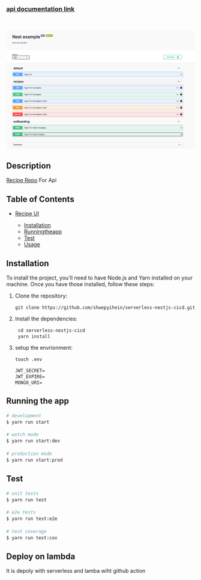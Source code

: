 ### [api documentation link](https://5io3opxq08.execute-api.us-east-1.amazonaws.com/dev/docs#/)

<br/>

<p align="center">
<img src="images/swagger.png" alt="Receipe SWIGGER App">
</p>

## Description

[Recipe Repo](https://nextjs-recipe-repo.vercel.app/) For Api

## Table of Contents

- [Recipe UI](#search-ui)

  - [Installation](#installation)
  - [Runningtheapp](#Runningtheapp)
  - [Test](#Test)
  - [Usage](#usage)

## Installation

To install the project, you'll need to have Node.js and Yarn installed on your machine. Once you have those installed, follow these steps:

1. Clone the repository:

   ```
   git clone https://github.com/shwepyihein/serverless-nestjs-cicd.git
   ```

2. Install the dependencies:

   ```
    cd serverless-nestjs-cicd
    yarn install
   ```

3. setup the envrionment:

   ```
   touch .env
   ```

   ```
   JWT_SECRET=
   JWT_EXPIRE=
   MONGO_URI=
   ```

## Running the app

```bash
# development
$ yarn run start

# watch mode
$ yarn run start:dev

# production mode
$ yarn run start:prod
```

## Test

```bash
# unit tests
$ yarn run test

# e2e tests
$ yarn run test:e2e

# test coverage
$ yarn run test:cov
```

## Deploy on lambda

It is depoly with serverless and lamba wiht github action

